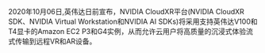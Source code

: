 2020年10月06日,英伟达日前宣布，NVIDIA CloudXR平台(NVIDIA CloudXR SDK、NVIDIA Virtual Workstation和NVIDIA AI SDKs)将采用支持英伟达V100和T4显卡的Amazon EC2 P3和G4实例，从而允许云用户将高质量的沉浸式体验流式传输到远程VR和AR设备。